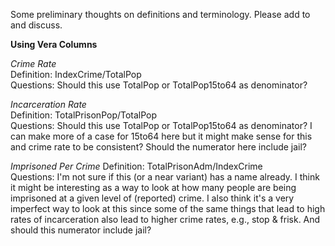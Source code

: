 Some preliminary thoughts on definitions and terminology. Please add to and discuss.

**Using Vera Columns**

*Crime Rate*   
Definition: IndexCrime/TotalPop   
Questions: Should this use TotalPop or TotalPop15to64 as denominator?

*Incarceration Rate*   
Definition: TotalPrisonPop/TotalPop  
Questions: Should this use TotalPop or TotalPop15to64 as denominator?  I can make more of a case for 15to64 here but it might make sense for this and crime rate to be consistent?  Should the numerator here include jail?

*Imprisoned Per Crime* 
Definition: TotalPrisonAdm/IndexCrime  
Questions: I'm not sure if this (or a near variant) has a name already.  I think it might be interesting as a way to look at how many people are being imprisoned at a given level of (reported) crime.  I also think it's a very imperfect way to look at this since some of the same things that lead to high rates of incarceration also lead to higher crime rates, e.g., stop & frisk. And should this numerator include jail?



